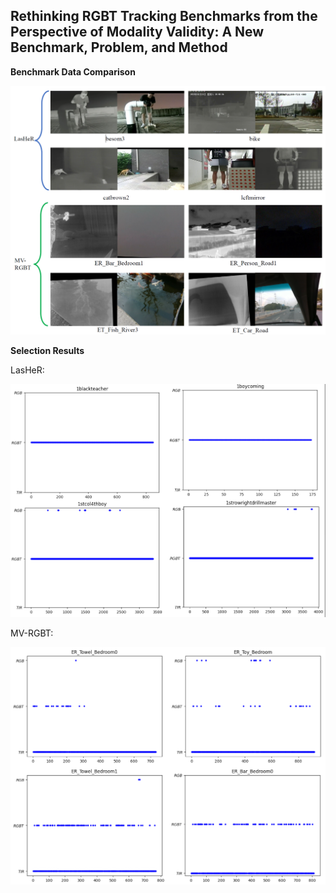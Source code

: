 ## Rethinking RGBT Tracking Benchmarks from the Perspective of Modality Validity: A New Benchmark, Problem, and Method

**Benchmark Data Comparison**

<img src="figs/data.png" width="600">

**Selection Results**

LasHeR:

<img src="figs/results-LasHeR.png" width="600">

MV-RGBT:

<img src="figs/results-MV-RGBT.png" width="600">

